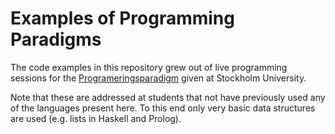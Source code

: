 # Examples of Programming Paradigms

The code examples in this repository grew out of live programming sessions for the
[Programeringsparadigm](https://www.su.se/sok-kurser-och-program/da4003-1.512355)
given at Stockholm University.

Note that these are addressed at students that not have previously used any of the
languages present here. To this end only very basic data structures are used
(e.g. lists in Haskell and Prolog).